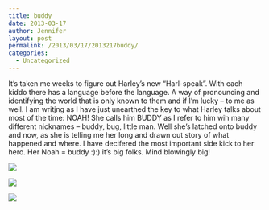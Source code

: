 ```yaml
---
title: buddy
date: 2013-03-17
author: Jennifer
layout: post
permalink: /2013/03/17/2013217buddy/
categories:
  - Uncategorized
---
```

It&#8217;s taken me weeks to figure out Harley&#8217;s new &#8220;Harl-speak&#8221;. With each kiddo there has a language before the language. A way of pronouncing and identifying the world that is only known to them and if I&#8217;m lucky &#8211; to me as well. I am writjng as I have just unearthed the key to what Harley talks about most of the time: NOAH! She calls him BUDDY as I refer to him wih many different nicknames &#8211; buddy, bug, little man. Well she&#8217;s latched onto buddy and now, as she is telling me her long and drawn out story of what happened and where. I have decifered the most important side kick to her hero. Her Noah = buddy :):) it&#8217;s big folks. Mind blowingly big!<br style="color: rgb(0, 0, 0); font-family: Helvetica; font-size: medium; letter-spacing: normal; line-height: normal; " />

<div class="image-gallery-wrapper">
  <p>
    <img src="http://static1.squarespace.com/static/50db6bb3e4b015296cd43789/50dfa5b1e4b0dc6320e0b5ea/51451acce4b0e8b32a7af4b0/1363551100496/2013-02-27+10.03.55.jpg.55.jpg?format=original" />
  </p>

  <p>
    <img src="http://static1.squarespace.com/static/50db6bb3e4b015296cd43789/50dfa5b1e4b0dc6320e0b5ea/51451aa9e4b086e5da764fb9/1363551212148/2013-02-27+10.05.22.jpg.22.jpg?format=original" />
  </p>

  <p>
    <img src="http://static1.squarespace.com/static/50db6bb3e4b015296cd43789/50dfa5b1e4b0dc6320e0b5ea/51451ae1e4b086e5da765189/1363551193883/2013-02-27+09.55.44.jpg.44.jpg?format=original" />
  </p>
</div>

